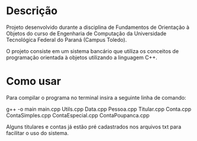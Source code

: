 # Descrição

Projeto desenvolvido durante a disciplina de Fundamentos de Orientação à Objetos do curso de Engenharia de Computação da Universidade Tecnológica Federal do Paraná (Campus Toledo). 

O projeto consiste em um sistema bancário que utiliza os conceitos de programação orientada à objetos utilizando a linguagem C++.

# Como usar

Para compilar o programa no terminal insira a seguinte linha de comando:

g++ -o main main.cpp Utils.cpp Data.cpp Pessoa.cpp Titular.cpp Conta.cpp ContaSimples.cpp ContaEspecial.cpp ContaPoupanca.cpp

Alguns titulares e contas já estão pré cadastrados nos arquivos txt para facilitar o uso do sistema.
